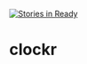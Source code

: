 [![Stories in Ready](https://badge.waffle.io/kllontop/clockr.png?label=ready&title=Ready)](https://waffle.io/kllontop/clockr)
# clockr
